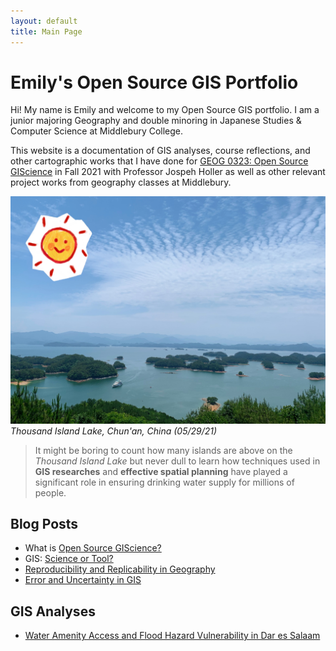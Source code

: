 ```yaml
---
layout: default
title: Main Page
---
```


# Emily's Open Source GIS Portfolio

Hi! My name is Emily and welcome to my Open Source GIS portfolio. I am a junior majoring Geography and double minoring in Japanese Studies & Computer Science at Middlebury College.

This website is a documentation of GIS analyses, course reflections, and other cartographic works that I have done for [GEOG 0323: Open Source GIScience](http://gis4dev.github.io) in Fall 2021 with Professor Jospeh Holler as well as other relevant project works from geography classes at Middlebury.  

![Lake](assets/IMG_7528.JPG)
*Thousand Island Lake, Chun'an, China (05/29/21)*





> It might be boring to count how many islands are above on the *Thousand Island Lake*
> but never dull to learn how techniques used in **GIS researches** and **effective spatial planning** have played a significant role in ensuring drinking water supply for millions of people.



## Blog Posts  


- What is [Open Source GIScience?](open-giscience)
- GIS: [Science or Tool?](science_tool)
- [Reproducibility and Replicability in Geography](r_r)
- [Error and Uncertainty in GIS](error_uncertainty)


## GIS Analyses
- [Water Amenity Access and Flood Hazard Vulnerability in Dar es Salaam](dsm_analysis/dsm_report.md)
